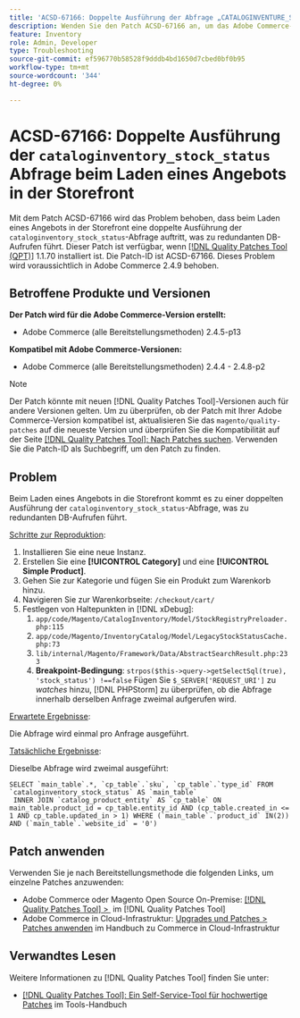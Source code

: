 ```yaml
---
title: 'ACSD-67166: Doppelte Ausführung der Abfrage „CATALOGINVENTURE_STOCK_STATUS“ beim Laden eines Angebots in die Storefront'
description: Wenden Sie den Patch ACSD-67166 an, um das Adobe Commerce-Problem zu beheben, bei dem die doppelte Ausführung der Abfrage „CATALOGINVENTURE_STOCK_STATUS“ beim Laden eines Angebots in die Storefront auftritt, was zu redundanten DB-Aufrufen führt.
feature: Inventory
role: Admin, Developer
type: Troubleshooting
source-git-commit: ef596770b58528f9dddb4bd1650d7cbed0bf0b95
workflow-type: tm+mt
source-wordcount: '344'
ht-degree: 0%

---
```



# ACSD-67166: Doppelte Ausführung der `cataloginventory_stock_status` Abfrage beim Laden eines Angebots in der Storefront

Mit dem Patch ACSD-67166 wird das Problem behoben, dass beim Laden eines Angebots in der Storefront eine doppelte Ausführung der `cataloginventory_stock_status`-Abfrage auftritt, was zu redundanten DB-Aufrufen führt. Dieser Patch ist verfügbar, wenn [[!DNL Quality Patches Tool (QPT)]](/help/tools/quality-patches-tool/quality-patches-tool-to-self-serve-quality-patches.md) 1.1.70 installiert ist. Die Patch-ID ist ACSD-67166. Dieses Problem wird voraussichtlich in Adobe Commerce 2.4.9 behoben.

## Betroffene Produkte und Versionen

**Der Patch wird für die Adobe Commerce-Version erstellt:**

* Adobe Commerce (alle Bereitstellungsmethoden) 2.4.5-p13

**Kompatibel mit Adobe Commerce-Versionen:**

* Adobe Commerce (alle Bereitstellungsmethoden) 2.4.4 - 2.4.8-p2

>[!NOTE]
>
>Der Patch könnte mit neuen [!DNL Quality Patches Tool]-Versionen auch für andere Versionen gelten. Um zu überprüfen, ob der Patch mit Ihrer Adobe Commerce-Version kompatibel ist, aktualisieren Sie das `magento/quality-patches` auf die neueste Version und überprüfen Sie die Kompatibilität auf der Seite [[!DNL Quality Patches Tool]: Nach Patches suchen](https://experienceleague.adobe.com/tools/commerce-quality-patches/index.html?lang=de). Verwenden Sie die Patch-ID als Suchbegriff, um den Patch zu finden.

## Problem

Beim Laden eines Angebots in die Storefront kommt es zu einer doppelten Ausführung der `cataloginventory_stock_status`-Abfrage, was zu redundanten DB-Aufrufen führt.

<u>Schritte zur Reproduktion</u>:

1. Installieren Sie eine neue Instanz.
1. Erstellen Sie eine **[!UICONTROL Category]** und eine **[!UICONTROL Simple Product]**.
1. Gehen Sie zur Kategorie und fügen Sie ein Produkt zum Warenkorb hinzu.
1. Navigieren Sie zur Warenkorbseite: `/checkout/cart/`
1. Festlegen von Haltepunkten in [!DNL xDebug]:
   1. `app/code/Magento/CatalogInventory/Model/StockRegistryPreloader.php:115`
   1. `app/code/Magento/InventoryCatalog/Model/LegacyStockStatusCache.php:73`
   1. `lib/internal/Magento/Framework/Data/AbstractSearchResult.php:233`
   1. **Breakpoint-Bedingung**: `strpos($this->query->getSelectSql(true), 'stock_status') !==false`
Fügen Sie `$_SERVER['REQUEST_URI']` zu *watches* hinzu, [!DNL PHPStorm] zu überprüfen, ob die Abfrage innerhalb derselben Anfrage zweimal aufgerufen wird.

<u>Erwartete Ergebnisse</u>:

Die Abfrage wird einmal pro Anfrage ausgeführt.

<u>Tatsächliche Ergebnisse</u>:

Dieselbe Abfrage wird zweimal ausgeführt:

```
SELECT `main_table`.*, `cp_table`.`sku`, `cp_table`.`type_id` FROM `cataloginventory_stock_status` AS `main_table`
 INNER JOIN `catalog_product_entity` AS `cp_table` ON main_table.product_id = cp_table.entity_id AND (cp_table.created_in <= 1 AND cp_table.updated_in > 1) WHERE (`main_table`.`product_id` IN(2)) AND (`main_table`.`website_id` = '0') 
```

## Patch anwenden

Verwenden Sie je nach Bereitstellungsmethode die folgenden Links, um einzelne Patches anzuwenden:

* Adobe Commerce oder Magento Open Source On-Premise: [[!DNL Quality Patches Tool] > &#x200B;](/help/tools/quality-patches-tool/usage.md) im [!DNL Quality Patches Tool]
* Adobe Commerce in Cloud-Infrastruktur: [Upgrades und Patches > Patches anwenden](https://experienceleague.adobe.com/docs/commerce-cloud-service/user-guide/develop/upgrade/apply-patches.html?lang=de) im Handbuch zu Commerce in Cloud-Infrastruktur

## Verwandtes Lesen

Weitere Informationen zu [!DNL Quality Patches Tool] finden Sie unter:

* [[!DNL Quality Patches Tool]: Ein Self-Service-Tool für hochwertige Patches](/help/tools/quality-patches-tool/quality-patches-tool-to-self-serve-quality-patches.md) im Tools-Handbuch
